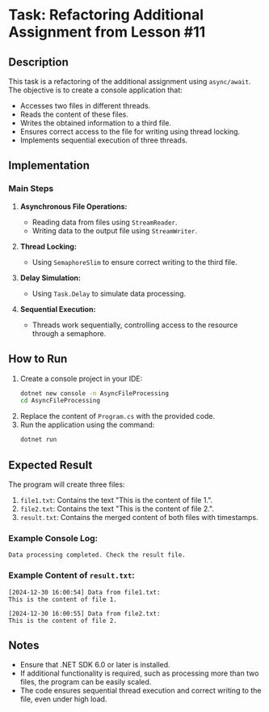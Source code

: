 # Task: Refactoring Additional Assignment from Lesson #11

## Description

This task is a refactoring of the additional assignment using `async/await`. The objective is to create a console application that:

- Accesses two files in different threads.
- Reads the content of these files.
- Writes the obtained information to a third file.
- Ensures correct access to the file for writing using thread locking.
- Implements sequential execution of three threads.

## Implementation

### Main Steps

1. **Asynchronous File Operations:**
   - Reading data from files using `StreamReader`.
   - Writing data to the output file using `StreamWriter`.

2. **Thread Locking:**
   - Using `SemaphoreSlim` to ensure correct writing to the third file.

3. **Delay Simulation:**
   - Using `Task.Delay` to simulate data processing.

4. **Sequential Execution:**
   - Threads work sequentially, controlling access to the resource through a semaphore.

## How to Run

1. Create a console project in your IDE:
   ```bash
   dotnet new console -n AsyncFileProcessing
   cd AsyncFileProcessing
   ```
2. Replace the content of `Program.cs` with the provided code.
3. Run the application using the command:
   ```bash
   dotnet run
   ```

## Expected Result

The program will create three files:

1. `file1.txt`: Contains the text "This is the content of file 1.".
2. `file2.txt`: Contains the text "This is the content of file 2.".
3. `result.txt`: Contains the merged content of both files with timestamps.

### Example Console Log:
```
Data processing completed. Check the result file.
```

### Example Content of `result.txt`:
```
[2024-12-30 16:00:54] Data from file1.txt:
This is the content of file 1.

[2024-12-30 16:00:55] Data from file2.txt:
This is the content of file 2.
```

## Notes

- Ensure that .NET SDK 6.0 or later is installed.
- If additional functionality is required, such as processing more than two files, the program can be easily scaled.
- The code ensures sequential thread execution and correct writing to the file, even under high load.
